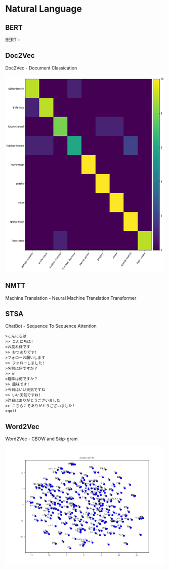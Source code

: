 # Natural Language

## BERT

BERT - 

## Doc2Vec

Doc2Vec - Document Classication

<p align="center">
  <img src="Doc2Vec/confusion_matrix.png" height="620" width="565">
</p>

## NMTT

Machine Translation - Neural Machine Translation Transformer

## STSA

ChatBot - Sequence To Sequence Attention

```
>こんにちは
>> こんにちは!
>お疲れ様です
>> おつありです!
>フォローお願いします
>> フォローしました!
>名前は何ですか？
>> w
>趣味は何ですか？
>> 趣味です!
>今日はいい天気ですね
>> いい天気ですね!
>昨日はありがとうございました
>> こちらこそありがとうございました!
>quit
```

## Word2Vec

Word2Vec - CBOW and Skip-gram

<p align="center">
  <img src="Word2Vec/word_embedding.png">
</P>
